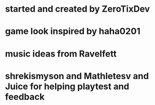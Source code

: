 # started and created by ZeroTixDev
# game look inspired by haha0201
# music ideas from Ravelfett
# shrekismyson and Mathletesv and Juice for helping playtest and feedback


